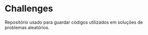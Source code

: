 # Challenges

Repositório usado para guardar códigos utilizados em soluções de problemas aleatórios.

